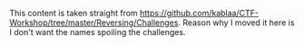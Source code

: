 This content is taken straight from https://github.com/kablaa/CTF-Workshop/tree/master/Reversing/Challenges. Reason why I moved it here is I don't want the names spoiling the challenges.
